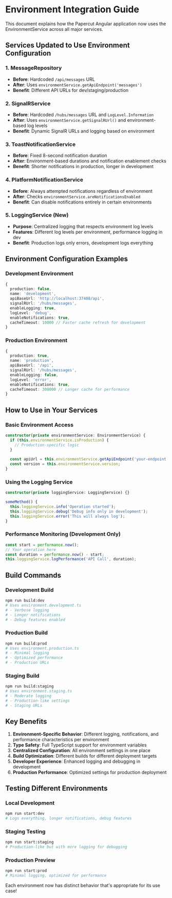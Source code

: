 # Environment Integration Guide

This document explains how the Papercut Angular application now uses the EnvironmentService across all major services.

## Services Updated to Use Environment Configuration

### 1. MessageRepository
- **Before**: Hardcoded `/api/messages` URL
- **After**: Uses `environmentService.getApiEndpoint('messages')`
- **Benefit**: Different API URLs for dev/staging/production

### 2. SignalRService
- **Before**: Hardcoded `/hubs/messages` URL and `LogLevel.Information`
- **After**: Uses `environmentService.getSignalRUrl()` and environment-based log levels
- **Benefit**: Dynamic SignalR URLs and logging based on environment

### 3. ToastNotificationService
- **Before**: Fixed 8-second notification duration
- **After**: Environment-based durations and notification enablement checks
- **Benefit**: Shorter notifications in production, longer in development

### 4. PlatformNotificationService
- **Before**: Always attempted notifications regardless of environment
- **After**: Checks `environmentService.areNotificationsEnabled`
- **Benefit**: Can disable notifications entirely in certain environments

### 5. LoggingService (New)
- **Purpose**: Centralized logging that respects environment log levels
- **Features**: Different log levels per environment, performance logging in dev
- **Benefit**: Production logs only errors, development logs everything

## Environment Configuration Examples

### Development Environment
```typescript
{
  production: false,
  name: 'development',
  apiBaseUrl: 'http://localhost:37408/api',
  signalRUrl: '/hubs/messages',
  enableLogging: true,
  logLevel: 'debug',
  enableNotifications: true,
  cacheTimeout: 10000 // Faster cache refresh for development
}
```

### Production Environment
```typescript
{
  production: true,
  name: 'production',
  apiBaseUrl: '/api',
  signalRUrl: '/hubs/messages',
  enableLogging: false,
  logLevel: 'error',
  enableNotifications: true,
  cacheTimeout: 300000 // Longer cache for performance
}
```

## How to Use in Your Services

### Basic Environment Access
```typescript
constructor(private environmentService: EnvironmentService) {
  if (this.environmentService.isProduction) {
    // Production-specific logic
  }
  
  const apiUrl = this.environmentService.getApiEndpoint('your-endpoint');
  const version = this.environmentService.version;
}
```

### Using the Logging Service
```typescript
constructor(private loggingService: LoggingService) {}

someMethod() {
  this.loggingService.info('Operation started');
  this.loggingService.debug('Debug info only in development');
  this.loggingService.error('This will always log');
}
```

### Performance Monitoring (Development Only)
```typescript
const start = performance.now();
// Your operation here
const duration = performance.now() - start;
this.loggingService.logPerformance('API Call', duration);
```

## Build Commands

### Development Build
```bash
npm run build:dev
# Uses environment.development.ts
# - Verbose logging
# - Longer notifications
# - Debug features enabled
```

### Production Build
```bash
npm run build:prod
# Uses environment.production.ts
# - Minimal logging
# - Optimized performance
# - Production URLs
```

### Staging Build
```bash
npm run build:staging
# Uses environment.staging.ts
# - Moderate logging
# - Production-like settings
# - Staging URLs
```

## Key Benefits

1. **Environment-Specific Behavior**: Different logging, notifications, and performance characteristics per environment
2. **Type Safety**: Full TypeScript support for environment variables
3. **Centralized Configuration**: All environment settings in one place
4. **Build Optimization**: Different builds for different deployment targets
5. **Developer Experience**: Enhanced logging and debugging in development
6. **Production Performance**: Optimized settings for production deployment

## Testing Different Environments

### Local Development
```bash
npm run start:dev
# Logs everything, longer notifications, debug features
```

### Staging Testing
```bash
npm run start:staging
# Production-like but with more logging for debugging
```

### Production Preview
```bash
npm run start:prod
# Minimal logging, optimized for performance
```

Each environment now has distinct behavior that's appropriate for its use case!
